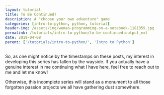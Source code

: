 ```yaml
---
layout: tutorial
title: To Be Continued?
description: A "choose your own adventure" game
categories: [intro-to-python, python, tutorial]
header-img: /assets/img/woman-programming-on-a-notebook-1181359.jpg
permalink: /tutorials/intro-to-python/to-be-continued:output_ext
date: 2019-04-08
parent: ['/tutorials/intro-to-python/', 'Intro to Python']
---
```


So, as one might notice by the timestamps on these posts, my interest in developing this series has fallen by the wayside. If you actually have a genuine interest in me continuing what I have here, feel free to reach out to me and let me know!

Otherwise, this incomplete series will stand as a monument to all those forgotten passion projects we all have gathering dust somewhere.
